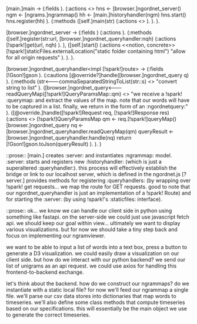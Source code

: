 [main.]main -> 
        (:fields ).
        (:actions <<notion>>
            hns <- [browser.]ngordnet_server()
            ngm <- [ngrams.]ngrammap() 
            hh <- [main.]historyhandler(ngm) 
            hns.start()
            hns.register(hh)
        ).
        (:methods
            ([self.]main(str)
                (:actions
                    <<notion>>
                ).
            ).
        ).

[browser.]ngordnet_server -> (:fields )
        (:actions ).
        (:methods
            ([self.]register(str:url, [browser.]ngordnet_queryhandler:nqh)
                (:actions
                    [!spark!]get(url, nqh)
                ).
            ),
            ([self.]start()
                (:actions <<notion, concrete>>
                    [!spark!]staticFiles.externalLocation("static folder containing html")
                    "allow for all origin requests"
                ).
            ).
        ).

[browser.]ngordnet_queryhandler<impl [!spark!]route> -> 
        (:fields 
            [!Gson!]gson
        ).
        (:cautions
            [@override?]handle([browser.]ngordnet_query q)
        ).
        (:methods
            (str<---commaSeparatedStringToList(str::s)
                <<notion>>
                "convert string to list"
            ).
            ([browser.]ngordnet_query<---readQueryMap([!spark!]QueryParamsMap::qm)
                <<notion>>
                "we receive a !spark! :querymap: and extract
                the values of the map. note that our words
                will have to be captured in a list. finally,
                we return in the form of an :ngordnetquery:"
            ).
            ([@override.]handle([!spark!]Request req, [!spark!]Response res)
                (:actions <<notion>>
                    [!spark!]QueryParamsMap qm <- req.[!spark!]queryMap()
                    [browser.]ngordnet_query nq <- [browser.]ngordnet_queryhandler.readQueryMap(qm)
                    queryResult <- [browser.]ngordnet_queryhandler.handle(nq)
                    return [!Gson!]gson.toJson(queryResult)
                ).
            ).
        )


::prose::
[main.] creates :server: and instantiates :ngrammap: model. 
        :server: starts and registers new :historyhandler:
        (which is just a superaltered :queryhandler:). this 
        process will effectively establish the bridge or
        link to our localhost server, which is defined
        in the ngordnet.js 
[?server.] provides methods for registering :queryhandlers:
        (by wrapping over !spark! get requests... we map
        the route for GET requests. good to note that our
        ngordnet_queryhandler is just an implementation
        of a !spark! Route) and for
        starting the :server: (by using !spark!'s 
        :staticfiles: interface).

::prose::
ok... we know we can handle our client side in python using something like
fastapi. on the server-side we could just use javascript fetch api.
we should keep our goal within view... ultimately we want to display various
visualizations. but for now we should take a tiny step back and focus on 
implementing our ngramviewer. 

we want to be able to input a list of words into a text box, press a button
to generate a D3 visualization. we could easily draw a visualization on our
client side. but how do we interact with our python backend? we send
our list of unigrams as an api request. we could use axios for handling this
frontend-to-backend exchange.

let's think about the backend. how do we construct our ngrammaps? do we 
instantiate with a static local file? for now we'll feed our ngrammap a 
single file. we'll parse our csv data stores into dictionaries that map 
words to timeseries. we'll also define some class methods that compute 
timeseries based on our specifications. this will essentially be the main 
object we use to generate the correct timeseries. 

